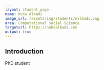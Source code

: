 ```yaml
---
layout: student_page
name: Nuha Albadi
image_url: /assets/img/students/nalbadi.png
area: Computational Social Science
targeturl: https://nuhaalbadi.com
output: true
---
```


## Introduction

PhD student
